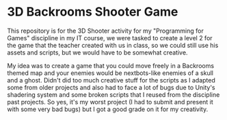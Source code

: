 # 3D Backrooms Shooter Game

This repository is for the 3D Shooter activity for my "Programming for Games" discipline in my IT course, we were tasked to create a level 2 for the game that the teacher created with us in class, so we could still use his assets and scripts, but we would have to be somewhat creative.

My idea was to create a game that you could move freely in a Backrooms themed map and your enemies would be nextbots-like enemies of a skull and a ghost. Didn't did too much creative stuff for the scripts as I adapted some from older projects and also had to face a lot of bugs due to Unity's shadering system and some broken scripts that I reused from the discipline past projects. So yes, it's my worst project (I had to submit and present it with some very bad bugs) but I got a good grade on it for my creativity.